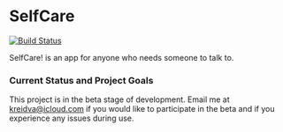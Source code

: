 # SelfCare

[![Build Status](https://app.bitrise.io/app/87e7247c4a5e3617/status.svg?token=mkgqWIR8y5P3dwibNC88pg)](https://app.bitrise.io/app/87e7247c4a5e3617)

SelfCare! is an app for anyone who needs someone to talk to.

### Current Status and Project Goals

This project is in the beta stage of development. Email me at kreidva@icloud.com if you would like to participate in the beta and if you experience any issues during use.
